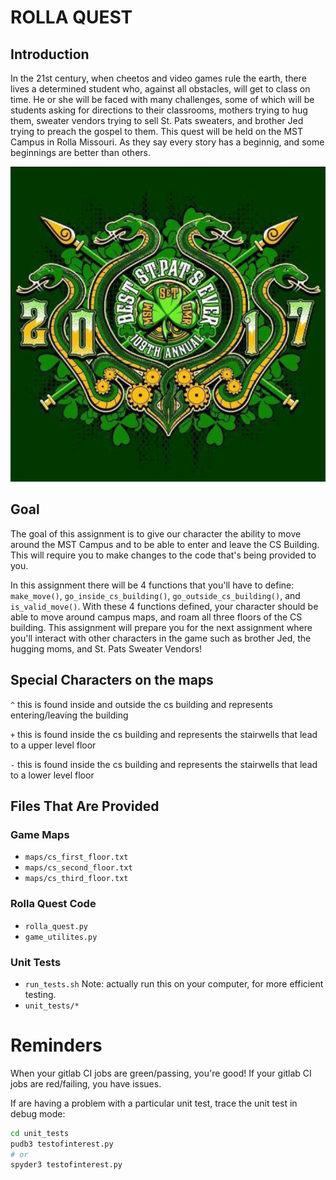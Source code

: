 # ROLLA QUEST

## Introduction
In the 21st century, when cheetos and video games rule the earth, there lives a determined
student who, against all obstacles, will get to class on time. He or she will be faced with
many challenges, some of which will be students asking for directions to their classrooms, 
mothers trying to hug them, sweater vendors trying to sell St. Pats sweaters, and brother 
Jed trying to preach the gospel to them. This quest will be held on the MST Campus in Rolla 
Missouri. As they say every story has a beginnig, and some beginnings are better than others. 

![](st_pats.png)

## Goal
The goal of this assignment is to give our character the ability to move around the MST Campus and
to be able to enter and leave the CS Building. This will require you to make changes to the 
code that's being provided to you. 

In this assignment there will be 4 functions that you'll have to define: `make_move()`, 
`go_inside_cs_building()`, `go_outside_cs_building()`, and `is_valid_move()`. With these 
4 functions defined, your character should be able to move around campus maps, and roam all 
three floors of the CS building. This assignment will prepare you for the next assignment 
where you'll interact with other characters in the game such as brother Jed, the hugging moms, 
and St. Pats Sweater Vendors!  

## Special Characters on the maps
`^` this is found inside and outside the cs building and represents entering/leaving the building

`+` this is found inside the cs building and represents the stairwells that lead to a upper level floor

`-` this is found inside the cs building and represents the stairwells that lead to a lower level floor

## Files That Are Provided

### Game Maps
* `maps/cs_first_floor.txt`
* `maps/cs_second_floor.txt`
* `maps/cs_third_floor.txt`

### Rolla Quest Code
* `rolla_quest.py`
* `game_utilites.py`

### Unit Tests
* `run_tests.sh` Note: actually run this on your computer, for more efficient testing.
* `unit_tests/*`

# Reminders
When your gitlab CI jobs are green/passing, you're good!
If your gitlab CI jobs are red/failing, you have issues.

If are having a problem with a particular unit test, trace the unit test in debug mode:
```sh
cd unit_tests
pudb3 testofinterest.py
# or
spyder3 testofinterest.py
```

